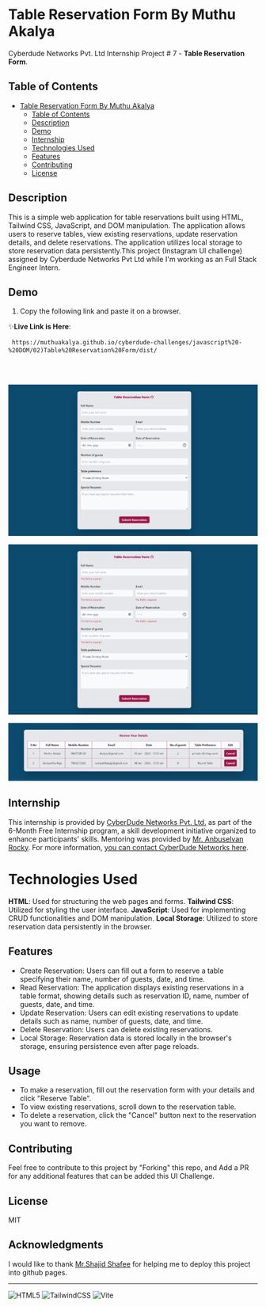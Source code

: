 # Table Reservation Form By Muthu Akalya 

Cyberdude Networks Pvt. Ltd Internship Project # 7 - **Table Reservation Form**.

## Table of Contents
- [Table Reservation Form By Muthu Akalya](#table-Reservation-form-by-Muthu-Akalya)
  - [Table of Contents](#table-of-contents)
  - [Description](#description)
  - [Demo](#demo)
  - [Internship](#internship)
  - [Technologies Used](#technologies-used)
  - [Features](#features)
  - [Contributing](#contributing)
  - [License](#license)

## Description

 This is a simple web application for table reservations built using HTML, Tailwind CSS, JavaScript, and DOM manipulation. The application allows users to reserve tables, view existing reservations, update reservation details, and delete reservations. The application utilizes local storage to store reservation data persistently.This project (Instagram UI challenge) assigned by Cyberdude Networks Pvt Ltd while I'm working as an Full Stack Engineer Intern.


## Demo

1) Copy the following link and paste it on a browser.

✨**Live Link is Here**:
```
 https://muthuakalya.github.io/cyberdude-challenges/javascript%20-%20DOM/02)Table%20Reservation%20Form/dist/ 
```
<br>
<br>

![Walkthrough demo](./public/images/table_reservation_form.jpeg)

![Walkthrough demo](./public/images/validation.jpeg)

![Walkthrough demo](./public/images/review_details.jpeg)




## Internship

This internship is provided by [CyberDude Networks Pvt. Ltd.](https://youtube.com/cyberdudenetworks) as part of the 6-Month Free Internship program, a skill development initiative organized to enhance participants' skills. Mentoring was provided by [Mr. Anbuselvan Rocky](https://instagram.com/anbuselvanrocky). For more information, [you can contact CyberDude Networks here](https://cyberdudenetworks.com).

# Technologies Used

**HTML**: Used for structuring the web pages and forms.
**Tailwind CSS**: Utilized for styling the user interface.
**JavaScript**: Used for implementing CRUD functionalities and DOM manipulation.
**Local Storage**: Utilized to store reservation data persistently in the browser.

## Features

- Create Reservation: Users can fill out a form to reserve a table specifying their name, number of guests, date, and time.
- Read Reservation: The application displays existing reservations in a table format, showing details such as reservation ID, name, number of guests, date, and time.
- Update Reservation: Users can edit existing reservations to update details such as name, number of guests, date, and time.
- Delete Reservation: Users can delete existing reservations.
- Local Storage: Reservation data is stored locally in the browser's storage, ensuring persistence even after page reloads. 


## Usage
- To make a reservation, fill out the reservation form with your details and click "Reserve Table".
- To view existing reservations, scroll down to the reservation table.
- To delete a reservation, click the "Cancel" button next to the reservation you want to remove.

## Contributing

Feel free to contribute to this project by "Forking" this repo, and Add a PR for any additional features that can be added this UI Challenge. 

## License

MIT

## Acknowledgments

I would like to thank [Mr.Shajid Shafee](https://github.com/mshajid) for helping me to deploy this project into github pages.

<!-- | Resources | Links |
|--|--|
| Color Pallet | colorhunt.co | --> 


---


![HTML5](https://img.shields.io/badge/html5-%23E34F26.svg?style=for-the-badge&logo=html5&logoColor=white) ![TailwindCSS](https://img.shields.io/badge/tailwindcss-%2338B2AC.svg?style=for-the-badge&logo=tailwind-css&logoColor=white) ![Vite](https://img.shields.io/badge/vite-%23646CFF.svg?style=for-the-badge&logo=vite&logoColor=white)
